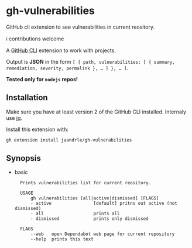 # gh-vulnerabilities
GitHub cli extension to see vulnerabilities in current reository.

ℹ️ contributions welcome

A [GitHub CLI](https://cli.github.com/) extension to work with projects.

Output is **JSON** in the form `[ { path, vulnerabilities: [ { summary, remediation, severity, permalink }, … ] }, … ]`.

**Tested only for `nodejs` repos!**

## Installation

Make sure you have at least version 2 of the GitHub CLI installed. Internaly use [jq](https://stedolan.github.io/jq/).

Install this extension with:
```bash
gh extension install jaandrle/gh-vulnerabilities
```

## Synopsis
- basic
  ```text
    Prints vulnerabilities list for current reository.

    USAGE
        gh vulnerabilities [all|active|dismissed] [FLAGS]
        - active                [default] pritns out active (not dismissed)
        - all                   prints all
        - dismissed             prints only dismissed

    FLAGS
        --web   open Dependabot web page for current repository
        --help  prints this text
  ```
